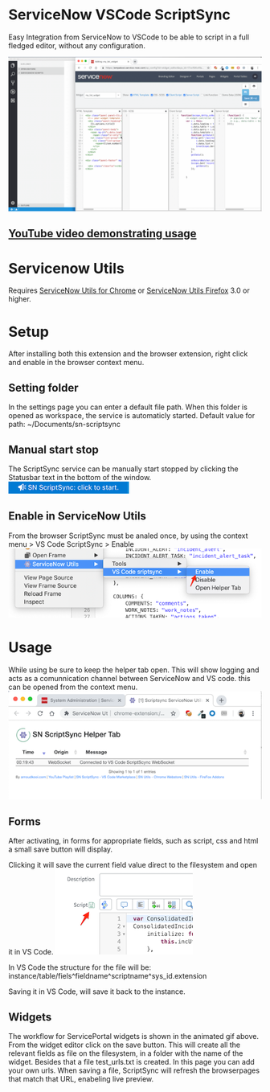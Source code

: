 # ServiceNow VSCode ScriptSync
Easy Integration from ServiceNow to VSCode to be able to script in a full fledged editor, without any configuration.

![Use Extension](img/sn-scriptsync.gif)

## [YouTube video demonstrating usage](https://www.youtube.com/watch?v=vCQ-PtQYnGU)

# Servicenow Utils
Requires 
[ServiceNow Utils for Chrome](https://chrome.google.com/webstore/detail/servicenow-utils/jgaodbdddndbaijmcljdbglhpdhnjobg) or 
[ServiceNow Utils Firefox](https://addons.mozilla.org/nl/firefox/addon/servicenow-utils2/) 3.0 or higher.


# Setup
After installing both this extension and the browser extension, right click and enable in the browser context menu.


## Setting folder
In the settings page you can enter a default file path.
When this folder is opened as workspace, the service is automaticly started.
Default value for path: ~/Documents/sn-scriptsync


## Manual start stop
The ScriptSync service can be manually start stopped by clicking the Statusbar text in the bottom of the window.
![Use Extension](img/startstop.png)

## Enable in ServiceNow Utils
From the browser ScriptSync must be analed once, by using the 
context menu > VS Code ScriptSync > Enable
![Use Extension](img/enablesnu.png)

# Usage
While using be sure to keep the helper tab open. This will show logging and acts as a comunnication channel between ServiceNow and VS code. this can be opened from the context menu.
![Helper tab](img/helpertab.png)

## Forms
After activating, in forms for appropriate fields, such as script, css and html a small save button will display.

Clicking it will save the current field value direct to the filesystem and open it in VS Code.
![Save from form](img/saveform.png)

In VS Code the structure for the file will be:
instance/table/fiels^fieldname^scriptname^sys_id.extension

Saving it in VS Code, will save it back to the instance.

## Widgets
The workflow for ServicePortal widgets is shown in the animated gif above. From the widget editor click on the save button.
This will create all the relevant fields as file on the filesystem, in a folder with the name of the widget.
Besides that a file test_urls.txt is created.
In this page you can add your own urls. When saving a file, ScriptSync will refresh the browserpages that match that URL, enabeling live preview.


